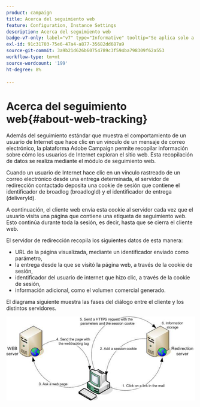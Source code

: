 ```yaml
---
product: campaign
title: Acerca del seguimiento web
feature: Configuration, Instance Settings
description: Acerca del seguimiento web
badge-v7-only: label="v7" type="Informative" tooltip="Se aplica solo a Campaign Classic v7"
exl-id: 91c31703-75e6-47a4-a877-35682dd687a9
source-git-commit: 3a9b21d626b60754789c3f594ba798309f62a553
workflow-type: tm+mt
source-wordcount: '199'
ht-degree: 8%

---
```


# Acerca del seguimiento web{#about-web-tracking}

Además del seguimiento estándar que muestra el comportamiento de un usuario de Internet que hace clic en un vínculo de un mensaje de correo electrónico, la plataforma Adobe Campaign permite recopilar información sobre cómo los usuarios de Internet exploran el sitio web. Esta recopilación de datos se realiza mediante el módulo de seguimiento web.

Cuando un usuario de Internet hace clic en un vínculo rastreado de un correo electrónico desde una entrega determinada, el servidor de redirección contactado deposita una cookie de sesión que contiene el identificador de broadlog (broadlogId) y el identificador de entrega (deliveryId).

A continuación, el cliente web envía esta cookie al servidor cada vez que el usuario visita una página que contiene una etiqueta de seguimiento web. Esto continúa durante toda la sesión, es decir, hasta que se cierra el cliente web.

El servidor de redirección recopila los siguientes datos de esta manera:

* URL de la página visualizada, mediante un identificador enviado como parámetro,
* la entrega desde la que se visitó la página web, a través de la cookie de sesión,
* identificador del usuario de internet que hizo clic, a través de la cookie de sesión,
* información adicional, como el volumen comercial generado.

El diagrama siguiente muestra las fases del diálogo entre el cliente y los distintos servidores.

![](assets/d_ncs_integration_webtracking_structure1.png)
